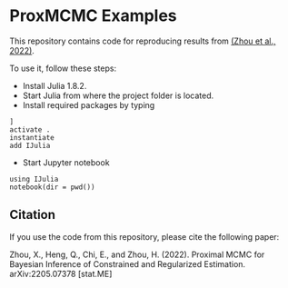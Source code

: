 # ProxMCMC Examples

This repository contains code for reproducing results from [(Zhou et al., 2022)](https://arxiv.org/abs/2205.07378). 

To use it, follow these steps:
- Install Julia 1.8.2.
- Start Julia from where the project folder is located.
- Install required packages by typing
```
]
activate .
instantiate
add IJulia
```
- Start Jupyter notebook
```
using IJulia
notebook(dir = pwd())
```

## Citation

If you use the code from this repository, please cite the following paper:

Zhou, X., Heng, Q., Chi, E., and Zhou, H. (2022). Proximal MCMC for Bayesian Inference of Constrained and Regularized Estimation. arXiv:2205.07378 [stat.ME] 

